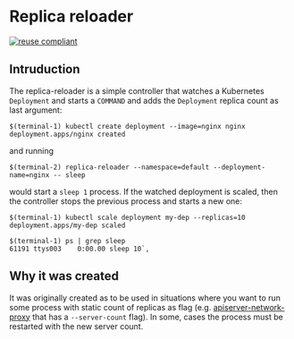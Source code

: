 # Replica reloader

[![reuse compliant](https://reuse.software/badge/reuse-compliant.svg)](https://reuse.software/)

## Intruduction

The replica-reloader is a simple controller that watches a Kubernetes `Deployment` and starts a `COMMAND` and adds the `Deployment` replica count as last argument:

```console
$(terminal-1) kubectl create deployment --image=nginx nginx
deployment.apps/nginx created
```

and running

```console
$(terminal-2) replica-reloader --namespace=default --deployment-name=nginx -- sleep
```

would start a `sleep 1` process.
If the watched deployment is scaled, then the controller stops the previous process and
starts a new one:

```console
$(terminal-1) kubectl scale deployment my-dep --replicas=10
deployment.apps/my-dep scaled

$(terminal-1) ps | grep sleep
61191 ttys003    0:00.00 sleep 10`,
```

## Why it was created

It was originally created as to be used in situations where you want to run some process with static count of replicas as flag (e.g. [apiserver-network-proxy](https://github.com/kubernetes-sigs/apiserver-network-proxy) that has a `--server-count` flag). In some, cases the process must be restarted with the new server count.
